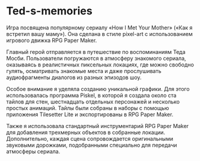 # Ted-s-memories

Игра посвящена популярному сериалу «How I Met Your Mother» («Как я встретил вашу маму»). Она сделана в стиле pixel-art с использованием игрового движка RPG Paper Maker.

Главный герой отправляется в путешествие по воспоминаниям Теда Мосби. Пользователи погружаются в атмосферу знакомого сериала, оказываясь в реалистичных пиксельных локациях, где можно свободно гулять, осматривать знакомые места и даже прослушивать аудиофрагменты диалогов из разных эпизодов шоу.

Особое внимание я уделяла созданию уникальной графики. Для этого использовалась программа Piskel, в которой я создала около ста тайлов для стен, шестнадцать отдельных персонажей и несколько простых анимаций. Тайлы были собраны в наборы с помощью приложения Tilesetter Lite и экспортированы в RPG Paper Maker. 

Также я использовала стандартный инструментарий RPG Paper Maker для добавления трехмерных объектов в собранные локации. Дополнительно, каждая сцена сопровождается оригинальными звуковыми дорожками, подобранными специально для передачи атмосферы сериала.
